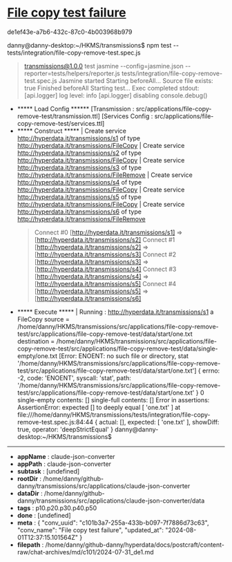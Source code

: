 # [File copy test failure](https://claude.ai/chat/c101b3a7-255a-433b-b097-7f7886d73c63)

de1ef43e-a7b6-432c-87c0-4b003968b979

danny@danny-desktop:~/HKMS/transmissions$ npm test -- tests/integration/file-copy-remove-test.spec.js
> transmissions@1.0.0 test
> jasmine --config=jasmine.json --reporter=tests/helpers/reporter.js tests/integration/file-copy-remove-test.spec.js
Jasmine started
Starting beforeAll...
Source file exists: true
Finished beforeAll
Starting test...
Exec completed
stdout: [api.logger] log level: info
[api.logger] disabling console.debug()
+ ***** Load Config ******
[Transmission : src/applications/file-copy-remove-test/transmission.ttl]
[Services Config : src/applications/file-copy-remove-test/services.ttl]
+ ***** Construct *****
| Create service <http://hyperdata.it/transmissions/s1> of type <http://hyperdata.it/transmissions/FileCopy>
| Create service <http://hyperdata.it/transmissions/s2> of type <http://hyperdata.it/transmissions/FileCopy>
| Create service <http://hyperdata.it/transmissions/s3> of type <http://hyperdata.it/transmissions/FileRemove>
| Create service <http://hyperdata.it/transmissions/s4> of type <http://hyperdata.it/transmissions/FileCopy>
| Create service <http://hyperdata.it/transmissions/s5> of type <http://hyperdata.it/transmissions/FileCopy>
| Create service <http://hyperdata.it/transmissions/s6> of type <http://hyperdata.it/transmissions/FileRemove>
  > Connect #0 [http://hyperdata.it/transmissions/s1] => [http://hyperdata.it/transmissions/s2]
  > Connect #1 [http://hyperdata.it/transmissions/s2] => [http://hyperdata.it/transmissions/s3]
  > Connect #2 [http://hyperdata.it/transmissions/s3] => [http://hyperdata.it/transmissions/s4]
  > Connect #3 [http://hyperdata.it/transmissions/s4] => [http://hyperdata.it/transmissions/s5]
  > Connect #4 [http://hyperdata.it/transmissions/s5] => [http://hyperdata.it/transmissions/s6]
+ ***** Execute *****
| Running : http://hyperdata.it/transmissions/s1 a FileCopy
source = /home/danny/HKMS/transmissions/src/applications/file-copy-remove-test/src/applications/file-copy-remove-test/data/start/one.txt
destination = /home/danny/HKMS/transmissions/src/applications/file-copy-remove-test/src/applications/file-copy-remove-test/data/single-empty/one.txt
[Error: ENOENT: no such file or directory, stat '/home/danny/HKMS/transmissions/src/applications/file-copy-remove-test/src/applications/file-copy-remove-test/data/start/one.txt'] {
  errno: -2,
  code: 'ENOENT',
  syscall: 'stat',
  path: '/home/danny/HKMS/transmissions/src/applications/file-copy-remove-test/src/applications/file-copy-remove-test/data/start/one.txt'
}
0
single-empty contents: []
single-full contents: []
Error in assertions: AssertionError: expected [] to deeply equal [ 'one.txt' ]
    at file:///home/danny/HKMS/transmissions/tests/integration/file-copy-remove-test.spec.js:84:44 {
  actual: [],
  expected: [ 'one.txt' ],
  showDiff: true,
  operator: 'deepStrictEqual'
}
danny@danny-desktop:~/HKMS/transmissions$

---

* **appName** : claude-json-converter
* **appPath** : claude-json-converter
* **subtask** : [undefined]
* **rootDir** : /home/danny/github-danny/transmissions/src/applications/claude-json-converter
* **dataDir** : /home/danny/github-danny/transmissions/src/applications/claude-json-converter/data
* **tags** : p10.p20.p30.p40.p50
* **done** : [undefined]
* **meta** : {
  "conv_uuid": "c101b3a7-255a-433b-b097-7f7886d73c63",
  "conv_name": "File copy test failure",
  "updated_at": "2024-08-01T12:37:15.101564Z"
}
* **filepath** : /home/danny/github-danny/hyperdata/docs/postcraft/content-raw/chat-archives/md/c101/2024-07-31_de1.md